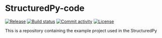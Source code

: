 # StructuredPy-code

[![Release](https://img.shields.io/github/v/release/Ameyanagi/StructuredPy-code)](https://img.shields.io/github/v/release/Ameyanagi/StructuredPy-code)
[![Build status](https://img.shields.io/github/actions/workflow/status/Ameyanagi/StructuredPy-code/main.yml?branch=main)](https://github.com/Ameyanagi/StructuredPy-code/actions/workflows/main.yml?query=branch%3Amain)
[![Commit activity](https://img.shields.io/github/commit-activity/m/Ameyanagi/StructuredPy-code)](https://img.shields.io/github/commit-activity/m/Ameyanagi/StructuredPy-code)
[![License](https://img.shields.io/github/license/Ameyanagi/StructuredPy-code)](https://img.shields.io/github/license/Ameyanagi/StructuredPy-code)

This is a repository containing the example project used in the StructuredPy
